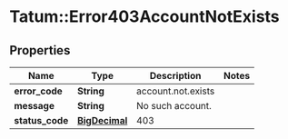 # Tatum::Error403AccountNotExists

## Properties
Name | Type | Description | Notes
------------ | ------------- | ------------- | -------------
**error_code** | **String** | account.not.exists | 
**message** | **String** | No such account. | 
**status_code** | [**BigDecimal**](BigDecimal.md) | 403 | 


